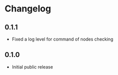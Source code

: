 # Changelog

## 0.1.1
* Fixed a log level for command of nodes checking

## 0.1.0
* Initial public release